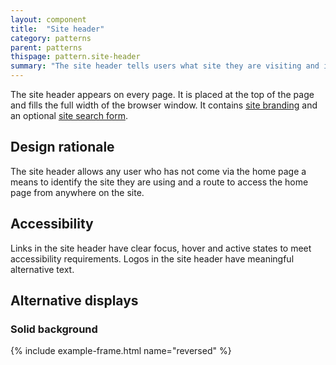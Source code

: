 ```yaml
---
layout: component
title:  "Site header"
category: patterns
parent: patterns
thispage: pattern.site-header
summary: "The site header tells users what site they are visiting and introduces any site branding. "
---
```


The site header appears on every page. It is placed at the top of the page and fills the full width of the browser window. It contains [site branding](/components/site-branding) and an optional [site search form](/components/site-search).

## Design rationale

The site header allows any user who has not come via the home page a means to identify the site they are using and a route to access the home page from anywhere on the site.

## Accessibility

Links in the site header have clear focus, hover and active states to meet accessibility requirements. Logos in the site header have meaningful alternative text.


## Alternative displays

### Solid background
{% include example-frame.html name="reversed" %}

